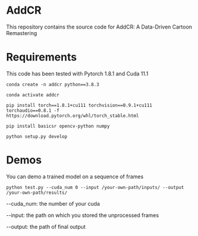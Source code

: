 # AddCR
This repository contains the source code for AddCR: A Data-Driven Cartoon Remastering

# Requirements
This code has been tested with Pytorch 1.8.1 and Cuda 11.1

```
conda create -n addcr python==3.8.3

conda activate addcr

pip install torch==1.8.1+cu111 torchvision==0.9.1+cu111 torchaudio==0.8.1 -f https://download.pytorch.org/whl/torch_stable.html

pip install basicsr opencv-python numpy

python setup.py develop
```

# Demos
You can demo a trained model on a sequence of frames

```
python test.py --cuda_num 0 --input /your-own-path/inputs/ --output /your-own-path/results/

```
--cuda_num: the number of your cuda

--input: the path on which you stored the unprocessed frames

--output: the path of final output
  

